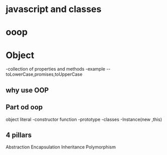 # javascript and classes


# ooop

# Object
-collection of properties and methods
-example  --  toLowerCase,promises,toUpperCase

## why use OOP

## Part od oop
object literal
-constructor function
-prototype
-classes
-Instance(new ,this)

## 4 pillars
Abstraction
Encapsulation
Inheritance
Polymorphism
